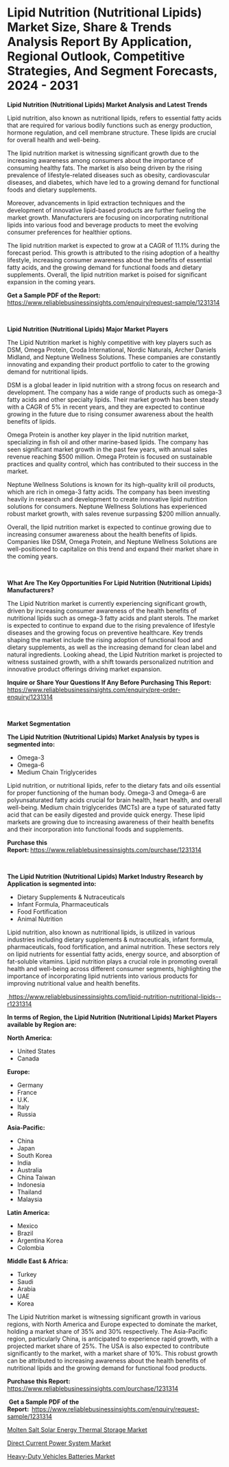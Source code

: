 <p><h1>Lipid Nutrition (Nutritional Lipids) Market Size, Share & Trends Analysis Report By Application, Regional Outlook, Competitive Strategies, And Segment Forecasts, 2024 - 2031</h1></p><p><strong>Lipid Nutrition (Nutritional Lipids) Market Analysis and Latest Trends</strong></p>
<p><p>Lipid nutrition, also known as nutritional lipids, refers to essential fatty acids that are required for various bodily functions such as energy production, hormone regulation, and cell membrane structure. These lipids are crucial for overall health and well-being.</p><p>The lipid nutrition market is witnessing significant growth due to the increasing awareness among consumers about the importance of consuming healthy fats. The market is also being driven by the rising prevalence of lifestyle-related diseases such as obesity, cardiovascular diseases, and diabetes, which have led to a growing demand for functional foods and dietary supplements.</p><p>Moreover, advancements in lipid extraction techniques and the development of innovative lipid-based products are further fueling the market growth. Manufacturers are focusing on incorporating nutritional lipids into various food and beverage products to meet the evolving consumer preferences for healthier options.</p><p>The lipid nutrition market is expected to grow at a CAGR of 11.1% during the forecast period. This growth is attributed to the rising adoption of a healthy lifestyle, increasing consumer awareness about the benefits of essential fatty acids, and the growing demand for functional foods and dietary supplements. Overall, the lipid nutrition market is poised for significant expansion in the coming years.</p></p>
<p><strong>Get a Sample PDF of the Report:&nbsp;</strong> <a href="https://www.reliablebusinessinsights.com/enquiry/request-sample/1231314">https://www.reliablebusinessinsights.com/enquiry/request-sample/1231314</a></p>
<p>&nbsp;</p>
<p><strong>Lipid Nutrition (Nutritional Lipids) Major Market Players</strong></p>
<p><p>The Lipid Nutrition market is highly competitive with key players such as DSM, Omega Protein, Croda International, Nordic Naturals, Archer Daniels Midland, and Neptune Wellness Solutions. These companies are constantly innovating and expanding their product portfolio to cater to the growing demand for nutritional lipids.</p><p>DSM is a global leader in lipid nutrition with a strong focus on research and development. The company has a wide range of products such as omega-3 fatty acids and other specialty lipids. Their market growth has been steady with a CAGR of 5% in recent years, and they are expected to continue growing in the future due to rising consumer awareness about the health benefits of lipids.</p><p>Omega Protein is another key player in the lipid nutrition market, specializing in fish oil and other marine-based lipids. The company has seen significant market growth in the past few years, with annual sales revenue reaching $500 million. Omega Protein is focused on sustainable practices and quality control, which has contributed to their success in the market.</p><p>Neptune Wellness Solutions is known for its high-quality krill oil products, which are rich in omega-3 fatty acids. The company has been investing heavily in research and development to create innovative lipid nutrition solutions for consumers. Neptune Wellness Solutions has experienced robust market growth, with sales revenue surpassing $200 million annually.</p><p>Overall, the lipid nutrition market is expected to continue growing due to increasing consumer awareness about the health benefits of lipids. Companies like DSM, Omega Protein, and Neptune Wellness Solutions are well-positioned to capitalize on this trend and expand their market share in the coming years.</p></p>
<p>&nbsp;</p>
<p><strong>What Are The Key Opportunities For Lipid Nutrition (Nutritional Lipids) Manufacturers?</strong></p>
<p><p>The Lipid Nutrition market is currently experiencing significant growth, driven by increasing consumer awareness of the health benefits of nutritional lipids such as omega-3 fatty acids and plant sterols. The market is expected to continue to expand due to the rising prevalence of lifestyle diseases and the growing focus on preventive healthcare. Key trends shaping the market include the rising adoption of functional food and dietary supplements, as well as the increasing demand for clean label and natural ingredients. Looking ahead, the Lipid Nutrition market is projected to witness sustained growth, with a shift towards personalized nutrition and innovative product offerings driving market expansion.</p></p>
<p><strong>Inquire or Share Your Questions If Any Before Purchasing This Report:</strong> <a href="https://www.reliablebusinessinsights.com/enquiry/pre-order-enquiry/1231314">https://www.reliablebusinessinsights.com/enquiry/pre-order-enquiry/1231314</a></p>
<p>&nbsp;</p>
<p><strong>Market Segmentation</strong></p>
<p><strong>The Lipid Nutrition (Nutritional Lipids) Market Analysis by types is segmented into:</strong></p>
<p><ul><li>Omega-3</li><li>Omega-6</li><li>Medium Chain Triglycerides</li></ul></p>
<p><p>Lipid nutrition, or nutritional lipids, refer to the dietary fats and oils essential for proper functioning of the human body. Omega-3 and Omega-6 are polyunsaturated fatty acids crucial for brain health, heart health, and overall well-being. Medium chain triglycerides (MCTs) are a type of saturated fatty acid that can be easily digested and provide quick energy. These lipid markets are growing due to increasing awareness of their health benefits and their incorporation into functional foods and supplements.</p></p>
<p><strong>Purchase this Report:&nbsp;</strong><a href="https://www.reliablebusinessinsights.com/purchase/1231314">https://www.reliablebusinessinsights.com/purchase/1231314</a></p>
<p>&nbsp;</p>
<p><strong>The Lipid Nutrition (Nutritional Lipids) Market Industry Research by Application is segmented into:</strong></p>
<p><ul><li>Dietary Supplements & Nutraceuticals</li><li>Infant Formula, Pharmaceuticals</li><li>Food Fortification</li><li>Animal Nutrition</li></ul></p>
<p><p>Lipid nutrition, also known as nutritional lipids, is utilized in various industries including dietary supplements & nutraceuticals, infant formula, pharmaceuticals, food fortification, and animal nutrition. These sectors rely on lipid nutrients for essential fatty acids, energy source, and absorption of fat-soluble vitamins. Lipid nutrition plays a crucial role in promoting overall health and well-being across different consumer segments, highlighting the importance of incorporating lipid nutrients into various products for improving nutritional value and health benefits.</p></p>
<p><a href="https://www.reliablebusinessinsights.com/lipid-nutrition-nutritional-lipids--r1231314">&nbsp;https://www.reliablebusinessinsights.com/lipid-nutrition-nutritional-lipids--r1231314</a></p>
<p><strong>In terms of Region, the Lipid Nutrition (Nutritional Lipids) Market Players available by Region are:</strong></p>
<p>
    <p> <strong> North America: </strong>
        <ul>
            <li>United States</li>
            <li>Canada</li>
        </ul>
        </p> 
    <p> <strong> Europe: </strong>
        <ul>
            <li>Germany</li>
            <li>France</li>
            <li>U.K.</li>
            <li>Italy</li>
            <li>Russia</li>
        </ul>
        </p> 
    <p> <strong> Asia-Pacific: </strong>
        <ul>
            <li>China</li>
            <li>Japan</li>
            <li>South Korea</li>
            <li>India</li>
            <li>Australia</li>
            <li>China Taiwan</li>
            <li>Indonesia</li>
            <li>Thailand</li>
            <li>Malaysia</li>
        </ul>
        </p> 
    <p> <strong> Latin America: </strong>
        <ul>
            <li>Mexico</li>
            <li>Brazil</li>
            <li>Argentina Korea</li>
            <li>Colombia</li>
        </ul>
        </p> 
    <p> <strong> Middle East & Africa: </strong>
        <ul>
            <li>Turkey</li>
            <li>Saudi</li>
            <li>Arabia</li>
            <li>UAE</li>
            <li>Korea</li>
        </ul>
    </p>
    </p>
<p><p>The Lipid Nutrition market is witnessing significant growth in various regions, with North America and Europe expected to dominate the market, holding a market share of 35% and 30% respectively. The Asia-Pacific region, particularly China, is anticipated to experience rapid growth, with a projected market share of 25%. The USA is also expected to contribute significantly to the market, with a market share of 10%. This robust growth can be attributed to increasing awareness about the health benefits of nutritional lipids and the growing demand for functional food products.</p></p>
<p><strong>Purchase this Report: </strong><a href="https://www.reliablebusinessinsights.com/purchase/1231314">https://www.reliablebusinessinsights.com/purchase/1231314</a></p>
<p>&nbsp;<strong>Get a Sample PDF of the Report:&nbsp;&nbsp;</strong><a href="https://www.reliablebusinessinsights.com/enquiry/request-sample/1231314">https://www.reliablebusinessinsights.com/enquiry/request-sample/1231314</a></p>
<p><strong></strong></p>
<p><p><a href="https://medium.com/@stephanmorissette/molten-salt-solar-energy-thermal-storage-market-global-market-share-and-ranking-overall-sales-33ed2e25036d">Molten Salt Solar Energy Thermal Storage Market</a></p><p><a href="https://medium.com/@marisolking1/direct-current-power-system-market-a-global-and-regional-analysis-focus-on-region-country-level-851f89d473ab">Direct Current Power System Market</a></p><p><a href="https://medium.com/@charlesporter2662/heavy-duty-vehicles-batteries-market-research-report-includes-analysis-on-market-size-share-and-b5800442762a">Heavy-Duty Vehicles Batteries Market</a></p></p>